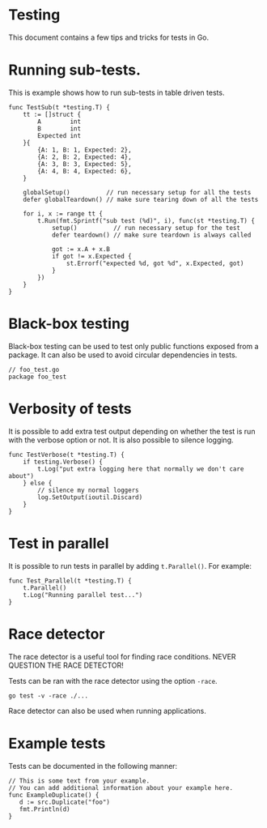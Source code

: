 # Testing 

This document contains a few tips and tricks for tests in Go.

# Running sub-tests.

This is example shows how to run sub-tests in table driven tests.

```
func TestSub(t *testing.T) {
	tt := []struct {
		A        int
		B        int
		Expected int
	}{
		{A: 1, B: 1, Expected: 2},
		{A: 2, B: 2, Expected: 4},
		{A: 3, B: 3, Expected: 5},
		{A: 4, B: 4, Expected: 6},
	}

	globalSetup()          // run necessary setup for all the tests
	defer globalTeardown() // make sure tearing down of all the tests

	for i, x := range tt {
		t.Run(fmt.Sprintf("sub test (%d)", i), func(st *testing.T) {
			setup()          // run necessary setup for the test
			defer teardown() // make sure teardown is always called

			got := x.A + x.B
			if got != x.Expected {
				st.Errorf("expected %d, got %d", x.Expected, got)
			}
		})
	}
}
```

# Black-box testing 

Black-box testing can be used to test only public functions exposed from a package. It can also be used to avoid circular dependencies in tests.

```
// foo_test.go
package foo_test
```

# Verbosity of tests

It is possible to add extra test output depending on whether the test is run with the verbose option or not. It is also possible to silence logging.

```
func TestVerbose(t *testing.T) {
	if testing.Verbose() {
		t.Log("put extra logging here that normally we don't care about")
	} else {
		// silence my normal loggers
		log.SetOutput(ioutil.Discard)
	}
}
```

# Test in parallel 

It is possible to run tests in parallel by adding ```t.Parallel()```. For example:

```
func Test_Parallel(t *testing.T) {
	t.Parallel()
	t.Log("Running parallel test...")
}
```

# Race detector
 
 The race detector is a useful tool for finding race conditions. NEVER QUESTION THE RACE DETECTOR!

 Tests can be ran with the race detector using the option ```-race```.

 ```
 go test -v -race ./... 
 ```

Race detector can also be used when running applications. 

# Example tests

Tests can be documented in the following manner:

 ```
// This is some text from your example.
// You can add additional information about your example here.
func ExampleDuplicate() {
	d := src.Duplicate("foo")
	fmt.Println(d)
}
```